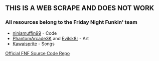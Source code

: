 ## THIS IS A WEB SCRAPE AND DOES NOT WORK

### All resources belong to the Friday Night Funkin' team

- [ninjamuffin99](https://twitter.com/ninja_muffin99) - Code
- [PhantomArcade3K](https://twitter.com/phantomarcade3k) and [Evilsk8r](https://twitter.com/evilsk8r) - Art
- [Kawaisprite](https://twitter.com/kawaisprite) - Songs

[Official FNF Source Code Repo](https://github.com/ninjamuffin99/Funkin)
